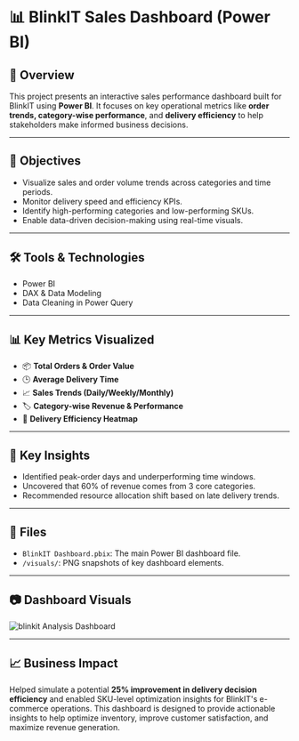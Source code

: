 # 📊 BlinkIT Sales Dashboard (Power BI)

## 🚀 Overview
This project presents an interactive sales performance dashboard built for BlinkIT using **Power BI**. It focuses on key operational metrics like **order trends, category-wise performance**, and **delivery efficiency** to help stakeholders make informed business decisions.

---

## 🎯 Objectives
- Visualize sales and order volume trends across categories and time periods.
- Monitor delivery speed and efficiency KPIs.
- Identify high-performing categories and low-performing SKUs.
- Enable data-driven decision-making using real-time visuals.

---

## 🛠️ Tools & Technologies
- Power BI
- DAX & Data Modeling
- Data Cleaning in Power Query

---

## 📊 Key Metrics Visualized
- 📦 **Total Orders & Order Value**
- 🕒 **Average Delivery Time**
- 📈 **Sales Trends (Daily/Weekly/Monthly)**
- 🏷 **Category-wise Revenue & Performance**
- 🚚 **Delivery Efficiency Heatmap**

---

## 📌 Key Insights
- Identified peak-order days and underperforming time windows.
- Uncovered that 60% of revenue comes from 3 core categories.
- Recommended resource allocation shift based on late delivery trends.

---

## 📁 Files
- `BlinkIT Dashboard.pbix`: The main Power BI dashboard file.
- `/visuals/`: PNG snapshots of key dashboard elements.

---

## 📷 Dashboard Visuals

![blinkit Analysis Dashboard](https://github.com/JEMIMAYUSUF/BlinkIT-Analysis/blob/main/BlinkIT%20Analysis%20Dashboard.png)

---

## 📈 Business Impact
Helped simulate a potential **25% improvement in delivery decision efficiency** and enabled SKU-level optimization insights for BlinkIT's e-commerce operations.
This dashboard is designed to provide actionable insights to help optimize inventory, improve customer satisfaction, and maximize revenue generation.
